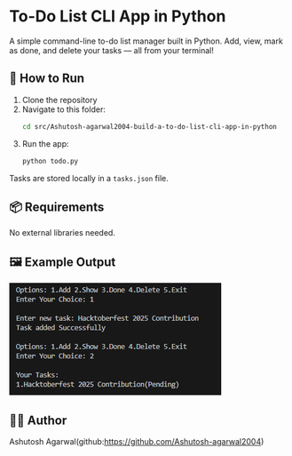 
# To-Do List CLI App in Python

A simple command-line to-do list manager built in Python.
Add, view, mark as done, and delete your tasks — all from your terminal!

## 🚀 How to Run

1. Clone the repository
2. Navigate to this folder:
   ```bash
   cd src/Ashutosh-agarwal2004-build-a-to-do-list-cli-app-in-python
   ```
3. Run the app:
   ```bash
   python todo.py
   ```

Tasks are stored locally in a `tasks.json` file.

## 📦 Requirements
No external libraries needed.

## 🖼️ Example Output
![App Screenshot](images/Capture.png "To-Do App Screenshot")


## 👨‍💻 Author
Ashutosh Agarwal(github:https://github.com/Ashutosh-agarwal2004)
